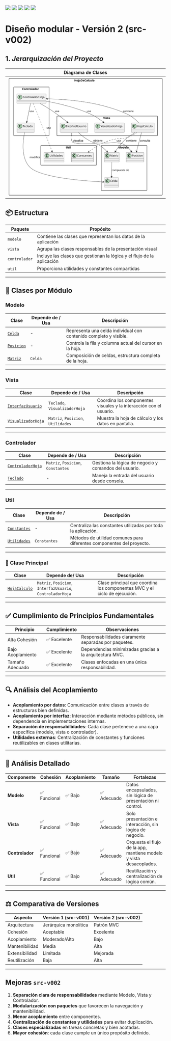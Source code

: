 [![](https://img.shields.io/badge/-Inicio-FFF?style=flat&logo=Emlakjet&logoColor=black)](/README.md) [![](https://img.shields.io/badge/-Entrega_1-FFF?style=flat&logo=openstreetmap&logoColor=black)](/documentos/entregas.d.md) [![](https://img.shields.io/badge/-Entrega_2-FFF?style=flat&logo=openstreetmap&logoColor=black)](/documentos/entregas.dM.md)  [![](https://img.shields.io/badge/-Entrega_3-FFF?style=flat&logo=openstreetmap&logoColor=black)](/documentos/entregas.dOO.md)  [![](https://img.shields.io/badge/-Entrega_4-FFF?style=flat&logo=openstreetmap&logoColor=black)]()


# Diseño modular - Versión 2 (src-v002)

## 1. *Jerarquización del Proyecto*

<div align=center>

| Diagrama de Clases|
|-|
|![Diagrama](/images/modelosUML/DiagramaClasesSrc2.svg)| !

</div>

## 📦 Estructura

| Paquete        | Propósito                                                              |
|----------------|------------------------------------------------------------------------|
| `modelo`       | Contiene las clases que representan los datos de la aplicación         |
| `vista`        | Agrupa las clases responsables de la presentación visual               |
| `controlador`  | Incluye las clases que gestionan la lógica y el flujo de la aplicación |
| `util`         | Proporciona utilidades y constantes compartidas                        |

---

## 🧱 Clases por Módulo

### Modelo

| Clase                                         | Depende de / Usa | Descripción                                                       |
|----------------------------------------------|------------------|-------------------------------------------------------------------|
| [`Celda`](src-v002/modelo/Celda.java)        | -                | Representa una celda individual con contenido completo y visible. |
| [`Posicion`](src-v002/modelo/Posicion.java)  | -                | Controla la fila y columna actual del cursor en la hoja.          |
| [`Matriz`](src-v002/modelo/Matriz.java)      | `Celda`          | Composición de celdas, estructura completa de la hoja.            |

---

### Vista

| Clase                                                           | Depende de / Usa             | Descripción                                                                 |
|------------------------------------------------------------------|------------------------------|-----------------------------------------------------------------------------|
| [`InterfazUsuario`](src-v002/vista/InterfazUsuario.java)        | `Teclado`, `VisualizadorHoja` | Coordina los componentes visuales y la interacción con el usuario.         |
| [`VisualizadorHoja`](src-v002/vista/VisualizadorHoja.java)      | `Matriz`, `Posicion`, `Utilidades` | Muestra la hoja de cálculo y los datos en pantalla.                  |

---

### Controlador

| Clase                                                               | Depende de / Usa                  | Descripción                                                              |
|---------------------------------------------------------------------|-----------------------------------|--------------------------------------------------------------------------|
| [`ControladorHoja`](src-v002/controlador/ControladorHoja.java)     | `Matriz`, `Posicion`, `Constantes`| Gestiona la lógica de negocio y comandos del usuario.                    |
| [`Teclado`](src-v002/controlador/Teclado.java)                     | -                                 | Maneja la entrada del usuario desde consola.                             |

---

### Util

| Clase                                           | Depende de / Usa | Descripción                                                              |
|--------------------------------------------------|------------------|--------------------------------------------------------------------------|
| [`Constantes`](src-v002/util/Constantes.java)   | -                | Centraliza las constantes utilizadas por toda la aplicación.             |
| [`Utilidades`](src-v002/util/Utilidades.java)   | `Constantes`     | Métodos de utilidad comunes para diferentes componentes del proyecto.    |

---

### 🧠 Clase Principal

| Clase                                     | Depende de/ Usa                                             | Descripción                                                               |
|------------------------------------------|--------------------------------------------------------------|---------------------------------------------------------------------------|
| [`HojaCalculo`](src-v002/HojaCalculo.java) | `Matriz`, `Posicion`, `InterfazUsuario`, `ControladorHoja`  | Clase principal que coordina los componentes MVC y el ciclo de ejecución.|

---

## ✅ Cumplimiento de Principios Fundamentales

| Principio         | Cumplimiento   | Observaciones                                                              |
|------------------|----------------|-----------------------------------------------------------------------------|
| Alta Cohesión     | ✅ Excelente    | Responsabilidades claramente separadas por paquetes.                        |
| Bajo Acoplamiento | ✅ Excelente    | Dependencias minimizadas gracias a la arquitectura MVC.                     |
| Tamaño Adecuado   | ✅ Excelente    | Clases enfocadas en una única responsabilidad.                              |

---

## 🔍 Análisis del Acoplamiento

- **Acoplamiento por datos**: Comunicación entre clases a través de estructuras bien definidas.
- **Acoplamiento por interfaz**: Interacción mediante métodos públicos, sin dependencia en implementaciones internas.
- **Separación de responsabilidades**: Cada clase pertenece a una capa específica (modelo, vista o controlador).
- **Utilidades externas**: Centralización de constantes y funciones reutilizables en clases utilitarias.

---

## 🧪 Análisis Detallado

| Componente     | Cohesión       | Acoplamiento | Tamaño  | Fortalezas                                                                 |
|----------------|----------------|--------------|---------|----------------------------------------------------------------------------|
| **Modelo**     | ✅ Funcional    | ✅ Bajo       | ✅ Adecuado | Datos encapsulados, sin lógica de presentación ni control.                 |
| **Vista**      | ✅ Funcional    | ✅ Bajo       | ✅ Adecuado | Solo presentación e interacción, sin lógica de negocio.                    |
| **Controlador**| ✅ Funcional    | ✅ Bajo       | ✅ Adecuado | Orquesta el flujo de la app, mantiene modelo y vista desacoplados.        |
| **Util** | ✅ Funcional    | ✅ Bajo       | ✅ Adecuado | Reutilización y centralización de lógica común.                            |

---

## ⚖ Comparativa de Versiones

| Aspecto              | Versión 1 (src-v001)     | Versión 2 (src-v002)         |
|----------------------|--------------------------|-------------------------------|
| Arquitectura         | Jerárquica monolítica     | Patrón MVC                   |
| Cohesión             | Aceptable                | Excelente                     |
| Acoplamiento         | Moderado/Alto            | Bajo                          |
| Mantenibilidad       | Media                    | Alta                          |
| Extensibilidad       | Limitada                 | Mejorada                      |
| Reutilización        | Baja                     | Alta                          |

---

## Mejoras `src-v002`

1. **Separación clara de responsabilidades** mediante Modelo, Vista y Controlador.
2. **Modularización con paquetes** que favorecen la navegación y mantenibilidad.
3. **Menor acoplamiento** entre componentes.
4. **Centralización de constantes y utilidades** para evitar duplicación.
5. **Clases especializadas** en tareas concretas y bien acotadas.
6. **Mayor cohesión**: cada clase cumple un único propósito definido.

